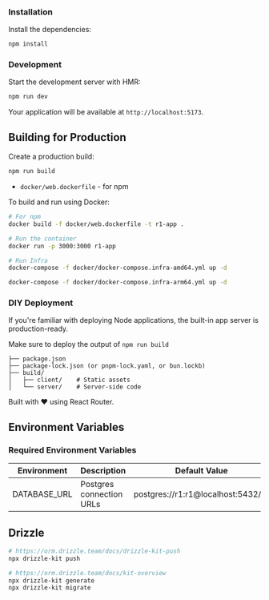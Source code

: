 ### Installation

Install the dependencies:

```bash
npm install
```

### Development

Start the development server with HMR:

```bash
npm run dev
```

Your application will be available at `http://localhost:5173`.

## Building for Production

Create a production build:

```bash
npm run build
```

- `docker/web.dockerfile` - for npm

To build and run using Docker:

```bash
# For npm
docker build -f docker/web.dockerfile -t r1-app .

# Run the container
docker run -p 3000:3000 r1-app

# Run Infra
docker-compose -f docker/docker-compose.infra-amd64.yml up -d

docker-compose -f docker/docker-compose.infra-arm64.yml up -d
```

### DIY Deployment

If you're familiar with deploying Node applications, the built-in app server is production-ready.

Make sure to deploy the output of `npm run build`

```
├── package.json
├── package-lock.json (or pnpm-lock.yaml, or bun.lockb)
├── build/
│   ├── client/    # Static assets
│   └── server/    # Server-side code
```

Built with ❤️ using React Router.

## Environment Variables

### Required Environment Variables

| Environment  | Description              | Default Value                      |
| ------------ | ------------------------ | ---------------------------------- |
| DATABASE_URL | Postgres connection URLs | postgres://r1:r1@localhost:5432/r1 |

## Drizzle

```bash
# https://orm.drizzle.team/docs/drizzle-kit-push
npx drizzle-kit push

# https://orm.drizzle.team/docs/kit-overview
npx drizzle-kit generate
npx drizzle-kit migrate
```
